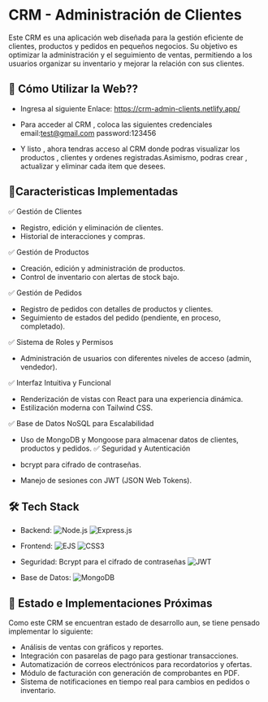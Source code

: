 # CRM - Administración de Clientes

Este CRM es una aplicación web diseñada para la gestión eficiente de clientes, productos y pedidos en pequeños negocios. Su objetivo es optimizar la administración y el seguimiento de ventas, permitiendo a los usuarios organizar su inventario y mejorar la relación con sus clientes.

## 🚀 Cómo Utilizar la Web??
- Ingresa al siguiente Enlace: https://crm-admin-clients.netlify.app/

- Para acceder al CRM , coloca las siguientes credenciales
    email:test@gmail.com
    password:123456

- Y listo , ahora tendras acceso al CRM donde podras visualizar los productos , clientes y ordenes registradas.Asimismo, podras crear , actualizar y eliminar cada item que desees.


## 🔹Caracteristicas Implementadas

✅ Gestión de Clientes

- Registro, edición y eliminación de clientes.
- Historial de interacciones y compras.

✅ Gestión de Productos
- Creación, edición y administración de productos.
- Control de inventario con alertas de stock bajo.

✅ Gestión de Pedidos
- Registro de pedidos con detalles de productos y clientes.
- Seguimiento de estados del pedido (pendiente, en proceso, completado).

✅ Sistema de Roles y Permisos

- Administración de usuarios con diferentes niveles de acceso (admin, vendedor).

✅ Interfaz Intuitiva y Funcional

- Renderización de vistas con React para una experiencia dinámica.
- Estilización moderna con Tailwind CSS.

✅ Base de Datos NoSQL para Escalabilidad

- Uso de MongoDB y Mongoose para almacenar datos de clientes, productos y pedidos.
✅ Seguridad y Autenticación

- bcrypt para cifrado de contraseñas.
- Manejo de sesiones con JWT (JSON Web Tokens).

## 🛠️ Tech Stack

- Backend:  ![Node.js](https://img.shields.io/badge/Node.js-339933?style=for-the-badge&logo=nodedotjs&logoColor=white) ![Express.js](https://img.shields.io/badge/express.js-%23404d59.svg?style=for-the-badge&logo=express&logoColor=%2361DAFB)

- Frontend: ![EJS](https://img.shields.io/badge/ejs-%23B4CA65.svg?style=for-the-badge&logo=ejs&logoColor=black) ![CSS3](https://img.shields.io/badge/css3-%231572B6.svg?style=for-the-badge&logo=css3&logoColor=white)
- Seguridad: Bcrypt para el cifrado de contraseñas ![JWT](https://img.shields.io/badge/JWT-black?style=for-the-badge&logo=JSON%20web%20tokens)

- Base de Datos: ![MongoDB](https://img.shields.io/badge/MongoDB-%234ea94b.svg?style=for-the-badge&logo=mongodb&logoColor=white)


## 🎯 Estado e Implementaciones Próximas
Como este CRM se encuentran estado de desarrollo aun, se tiene pensado implementar lo siguiente:

- Análisis de ventas con gráficos y reportes.
- Integración con pasarelas de pago para gestionar transacciones.
- Automatización de correos electrónicos para recordatorios y ofertas.
- Módulo de facturación con generación de comprobantes en PDF.
- Sistema de notificaciones en tiempo real para cambios en pedidos o inventario.
